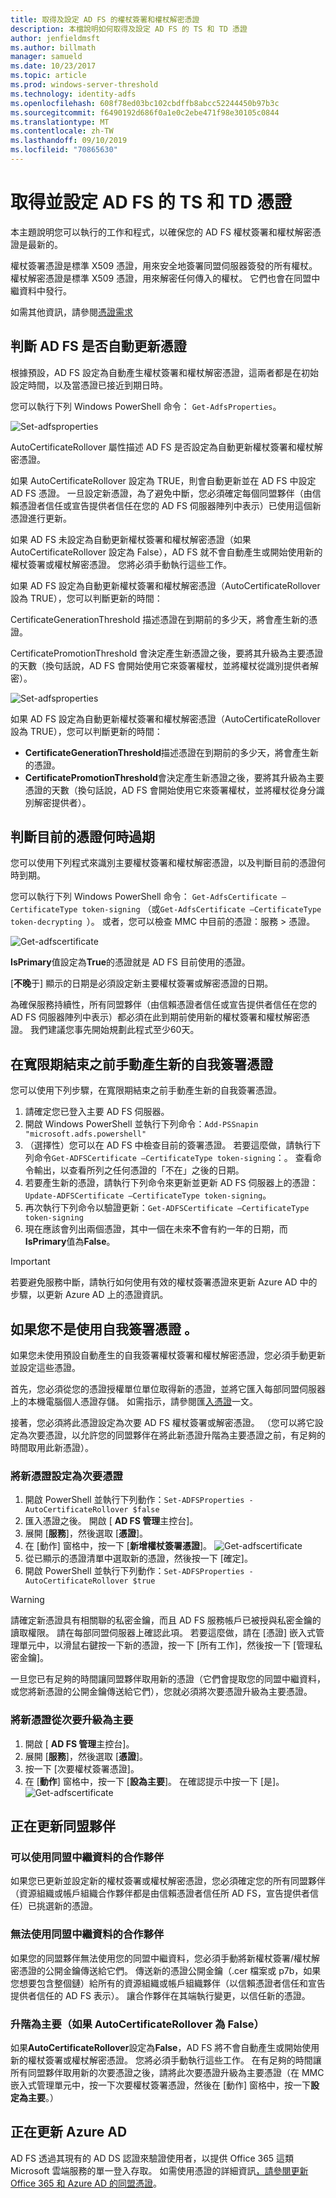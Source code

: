 ```yaml
---
title: 取得及設定 AD FS 的權杖簽署和權杖解密憑證
description: 本檔說明如何取得及設定 AD FS 的 TS 和 TD 憑證
author: jenfieldmsft
ms.author: billmath
manager: samueld
ms.date: 10/23/2017
ms.topic: article
ms.prod: windows-server-threshold
ms.technology: identity-adfs
ms.openlocfilehash: 608f78ed03bc102cbdffb8abcc52244450b97b3c
ms.sourcegitcommit: f6490192d686f0a1e0c2ebe471f98e30105c0844
ms.translationtype: MT
ms.contentlocale: zh-TW
ms.lasthandoff: 09/10/2019
ms.locfileid: "70865630"
---
```

# <a name="obtain-and-configure-ts-and-td-certificates-for-ad-fs"></a>取得並設定 AD FS 的 TS 和 TD 憑證

本主題說明您可以執行的工作和程式，以確保您的 AD FS 權杖簽署和權杖解密憑證是最新的。

權杖簽署憑證是標準 X509 憑證，用來安全地簽署同盟伺服器簽發的所有權杖。 權杖解密憑證是標準 X509 憑證，用來解密任何傳入的權杖。 它們也會在同盟中繼資料中發行。

如需其他資訊，請參閱[憑證需求](../design/ad-fs-requirements.md#BKMK_1)

## <a name="determine-whether-ad-fs-renews-the-certificates-automatically"></a>判斷 AD FS 是否自動更新憑證
根據預設，AD FS 設定為自動產生權杖簽署和權杖解密憑證，這兩者都是在初始設定時間，以及當憑證已接近到期日時。

您可以執行下列 Windows PowerShell 命令： `Get-AdfsProperties`。
  
  ![Set-adfsproperties](media/configure-TS-TD-certs-ad-fs/ts1.png)
  
AutoCertificateRollover 屬性描述 AD FS 是否設定為自動更新權杖簽署和權杖解密憑證。

如果 AutoCertificateRollover 設定為 TRUE，則會自動更新並在 AD FS 中設定 AD FS 憑證。 一旦設定新憑證，為了避免中斷，您必須確定每個同盟夥伴（由信賴憑證者信任或宣告提供者信任在您的 AD FS 伺服器陣列中表示）已使用這個新憑證進行更新。
    
如果 AD FS 未設定為自動更新權杖簽署和權杖解密憑證（如果 AutoCertificateRollover 設定為 False），AD FS 就不會自動產生或開始使用新的權杖簽署或權杖解密憑證。 您將必須手動執行這些工作。
    
如果 AD FS 設定為自動更新權杖簽署和權杖解密憑證（AutoCertificateRollover 設為 TRUE），您可以判斷更新的時間：

CertificateGenerationThreshold 描述憑證在到期前的多少天，將會產生新的憑證。

CertificatePromotionThreshold 會決定產生新憑證之後，要將其升級為主要憑證的天數（換句話說，AD FS 會開始使用它來簽署權杖，並將權杖從識別提供者解密）。

![Set-adfsproperties](media/configure-TS-TD-certs-ad-fs/ts2.png)
  
如果 AD FS 設定為自動更新權杖簽署和權杖解密憑證（AutoCertificateRollover 設為 TRUE），您可以判斷更新的時間：

 - **CertificateGenerationThreshold**描述憑證在到期前的多少天，將會產生新的憑證。
 - **CertificatePromotionThreshold**會決定產生新憑證之後，要將其升級為主要憑證的天數（換句話說，AD FS 會開始使用它來簽署權杖，並將權杖從身分識別解密提供者）。

## <a name="determine-when-the-current-certificates-expire"></a>判斷目前的憑證何時過期
您可以使用下列程式來識別主要權杖簽署和權杖解密憑證，以及判斷目前的憑證何時到期。

您可以執行下列 Windows PowerShell 命令： `Get-AdfsCertificate –CertificateType token-signing` （或`Get-AdfsCertificate –CertificateType token-decrypting `）。 或者，您可以檢查 MMC 中目前的憑證：服務 > 憑證。

![Get-adfscertificate](media/configure-TS-TD-certs-ad-fs/ts3.png)

**IsPrimary**值設定為**True**的憑證就是 AD FS 目前使用的憑證。

[**不晚**于] 顯示的日期是必須設定新主要權杖簽署或解密憑證的日期。

為確保服務持續性，所有同盟夥伴（由信賴憑證者信任或宣告提供者信任在您的 AD FS 伺服器陣列中表示）都必須在此到期前使用新的權杖簽署和權杖解密憑證。 我們建議您事先開始規劃此程式至少60天。

## <a name="generating-a-new-self-signed-certificate-manually-prior-to-the-end-of-the-grace-period"></a>在寬限期結束之前手動產生新的自我簽署憑證
您可以使用下列步驟，在寬限期結束之前手動產生新的自我簽署憑證。

1. 請確定您已登入主要 AD FS 伺服器。
2. 開啟 Windows PowerShell 並執行下列命令：`Add-PSSnapin "microsoft.adfs.powershell"`
3. （選擇性）您可以在 AD FS 中檢查目前的簽署憑證。 若要這麼做，請執行下列命令`Get-ADFSCertificate –CertificateType token-signing`：。 查看命令輸出，以查看所列之任何憑證的「不在」之後的日期。
4. 若要產生新的憑證，請執行下列命令來更新並更新 AD FS 伺服器上的憑證： `Update-ADFSCertificate –CertificateType token-signing`。
5. 再次執行下列命令以驗證更新：`Get-ADFSCertificate –CertificateType token-signing`
6. 現在應該會列出兩個憑證，其中一個在未來**不**會有約一年的日期，而**IsPrimary**值為**False**。

>[!IMPORTANT]
>若要避免服務中斷，請執行如何使用有效的權杖簽署憑證來更新 Azure AD 中的步驟，以更新 Azure AD 上的憑證資訊。

## <a name="if-youre-not-using-self-signed-certificates"></a>如果您不是使用自我簽署憑證 。
如果您未使用預設自動產生的自我簽署權杖簽署和權杖解密憑證，您必須手動更新並設定這些憑證。

首先，您必須從您的憑證授權單位單位取得新的憑證，並將它匯入每部同盟伺服器上的本機電腦個人憑證存儲。 如需指示，請參閱匯[入憑證](https://technet.microsoft.com/library/cc754489.aspx)一文。

接著，您必須將此憑證設定為次要 AD FS 權杖簽署或解密憑證。 （您可以將它設定為次要憑證，以允許您的同盟夥伴在將此新憑證升階為主要憑證之前，有足夠的時間取用此新憑證）。

### <a name="to-configure-a-new-certificate-as-a-secondary-certificate"></a>將新憑證設定為次要憑證
1. 開啟 PowerShell 並執行下列動作：`Set-ADFSProperties -AutoCertificateRollover $false`
2. 匯入憑證之後。 開啟 [ **AD FS 管理**主控台]。
3. 展開 [**服務**]，然後選取 [**憑證**]。
4. 在 [動作] 窗格中，按一下 [**新增權杖簽署憑證**]。
![Get-adfscertificate](media/configure-TS-TD-certs-ad-fs/ts4.png)</br>
5. 從已顯示的憑證清單中選取新的憑證，然後按一下 [確定]。
6.  開啟 PowerShell 並執行下列動作：`Set-ADFSProperties -AutoCertificateRollover $true`

>[!WARNING]
>請確定新憑證具有相關聯的私密金鑰，而且 AD FS 服務帳戶已被授與私密金鑰的讀取權限。 請在每部同盟伺服器上確認此項。 若要這麼做，請在 [憑證] 嵌入式管理單元中，以滑鼠右鍵按一下新的憑證，按一下 [所有工作]，然後按一下 [管理私密金鑰]。

一旦您已有足夠的時間讓同盟夥伴取用新的憑證（它們會提取您的同盟中繼資料，或您將新憑證的公開金鑰傳送給它們），您就必須將次要憑證升級為主要憑證。

### <a name="to-promote-the-new-certificate-from-secondary-to-primary"></a>將新憑證從次要升級為主要

1. 開啟 [ **AD FS 管理**主控台]。
2. 展開 [**服務**]，然後選取 [**憑證**]。
3. 按一下 [次要權杖簽署憑證]。
4. 在 [**動作**] 窗格中，按一下 [**設為主要**]。 在確認提示中按一下 [是]。
![Get-adfscertificate](media/configure-TS-TD-certs-ad-fs/ts5.png)</br>


## <a name="updating-federation-partners"></a>正在更新同盟夥伴

### <a name="partners-who-can-consume-federation-metadata"></a>可以使用同盟中繼資料的合作夥伴
如果您已更新並設定新的權杖簽署或權杖解密憑證，您必須確定您的所有同盟夥伴（資源組織或帳戶組織合作夥伴都是由信賴憑證者信任所 AD FS，宣告提供者信任）已挑選新的憑證。

### <a name="partners-who-can-not-consume-federation-metadata"></a>無法使用同盟中繼資料的合作夥伴
如果您的同盟夥伴無法使用您的同盟中繼資料，您必須手動將新權杖簽署/權杖解密憑證的公開金鑰傳送給它們。 傳送新的憑證公開金鑰（.cer 檔案或 p7b，如果您想要包含整個鏈）給所有的資源組織或帳戶組織夥伴（以信賴憑證者信任和宣告提供者信任的 AD FS 表示）。 讓合作夥伴在其端執行變更，以信任新的憑證。

### <a name="promote-to-primary-if-autocertificaterollover-is-false"></a>升階為主要（如果 AutoCertificateRollover 為 False）
如果**AutoCertificateRollover**設定為**False**，AD FS 將不會自動產生或開始使用新的權杖簽署或權杖解密憑證。 您將必須手動執行這些工作。
在有足夠的時間讓所有同盟夥伴取用新的次要憑證之後，請將此次要憑證升級為主要憑證（在 MMC 嵌入式管理單元中，按一下次要權杖簽署憑證，然後在 [動作] 窗格中，按一下**設定為主要**。）

## <a name="updating-azure-ad"></a>正在更新 Azure AD
AD FS 透過其現有的 AD DS 認證來驗證使用者，以提供 Office 365 這類 Microsoft 雲端服務的單一登入存取。  如需使用憑證的詳細資訊[，請參閱更新 Office 365 和 Azure AD 的同盟憑證](https://docs.microsoft.com/azure/active-directory/connect/active-directory-aadconnect-o365-certs)。